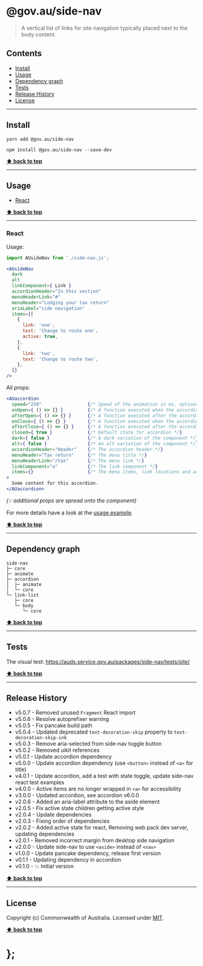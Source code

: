 @gov.au/side-nav
============

> A vertical list of links for site navigation typically placed next to the body content.


## Contents

* [Install](#install)
* [Usage](#usage)
* [Dependency graph](#dependency-graph)
* [Tests](#tests)
* [Release History](#release-history)
* [License](#license)


----------------------------------------------------------------------------------------------------------------------------------------------------------------


## Install


```shell
yarn add @gov.au/side-nav
```

```shell
npm install @gov.au/side-nav --save-dev
```


**[⬆ back to top](#contents)**


----------------------------------------------------------------------------------------------------------------------------------------------------------------


## Usage


* [React](#react)


**[⬆ back to top](#contents)**


----------------------------------------------------------------------------------------------------------------------------------------------------------------


### React

Usage:

```jsx
import AUsideNav from './side-nav.js';

<AUsideNav
  dark
  alt
  linkComponent={ Link }
  accordionHeader="In this section"
  menuHeaderLink="#"
  menuHeader="Lodging your tax return"
  ariaLabel="side navigation"
  items={[
    {
      link: 'one',
      text: 'Change to route one',
      active: true,
    },
    {
      link: 'two',
      text: 'Change to route two',
    },
  ]}
/>
```

All props:

```jsx
<AUaccordion
  speed="250"                 {/* Speed of the animation in ms, optional */}
  onOpen={ () => {} }         {/* A function executed when the accordion opens, optional */}
  afterOpen={ () => {} }      {/* A function executed after the accordion opened, optional */}
  onClose={ () => {} }        {/* A function executed when the accordion closes, optional */}
  afterClose={ () => {} }     {/* A function executed after the accordion opened, optional */}
  closed={ true }             {/* Default state for accordion */}
  dark={ false }              {/* A dark variation of the component */}
  alt={ false }               {/* An alt variation of the component */}
  accordionHeader="Header"    {/* The accordion header */}
  menuHeader="Tax return"     {/* The menu title */}
  menuHeaderLink="/tax"       {/* The menu link */}
  linkComponent="a"           {/* The link component */}
  items={}                    {/* The menu items, link locations and active state */}
>
  Some content for this accordion.
</AUaccordion>
```
_(💡 additional props are spread onto the component)_

For more details have a look at the [usage example](https://github.com/govau/design-system-components/tree/master/packages/accordion/tests/react/index.js).


**[⬆ back to top](#contents)**


----------------------------------------------------------------------------------------------------------------------------------------------------------------


## Dependency graph

```shell
side-nav
├─ core
├─ animate
├─ accordion
│  ├─ animate
│  └─ core
└─ link-list
   ├─ core
   └─ body
      └─ core
```


**[⬆ back to top](#contents)**


----------------------------------------------------------------------------------------------------------------------------------------------------------------


## Tests

The visual test: https://auds.service.gov.au/packages/side-nav/tests/site/


**[⬆ back to top](#contents)**


----------------------------------------------------------------------------------------------------------------------------------------------------------------


## Release History

* v5.0.7 - Removed unused `Fragment` React import
* v5.0.6 - Resolve autoprefixer warning
* v5.0.5 - Fix pancake build path
* v5.0.4 - Updated deprecated `text-decoration-skip` property to `text-decoration-skip-ink`
* v5.0.3 - Remove aria-selected from side-nav toggle button
* v5.0.2 - Removed uikit references
* v5.0.1 - Update accordion dependency
* v5.0.0 - Update accordion dependency (use `<button>` instead of `<a>` for title)
* v4.0.1 - Update accordion, add a test with state toggle, update side-nav react test examples
* v4.0.0 - Active items are no longer wrapped in `<a>` for accessibility
* v3.0.0 - Updated accordion, see accordion v6.0.0
* v2.0.6 - Added an aria-label attribute to the aside element
* v2.0.5 - Fix active state children getting active style
* v2.0.4 - Update dependencies
* v2.0.3 - Fixing order of dependencies
* v2.0.2 - Added active state for react, Removing web pack dev server, updating dependencies
* v2.0.1 - Removed incorrect margin from desktop side navigation
* v2.0.0 - Update side-nav to use `<aside>` instead of `<nav>`
* v1.0.0 - Update pancake dependency, release first version
* v0.1.1 - Updating dependency in accordion
* v0.1.0 - 💥 Initial version


**[⬆ back to top](#contents)**


----------------------------------------------------------------------------------------------------------------------------------------------------------------


## License

Copyright (c) Commonwealth of Australia.
Licensed under [MIT](https://raw.githubusercontent.com/govau/design-system-components/packages/core/master/LICENSE).


**[⬆ back to top](#contents)**

# };
